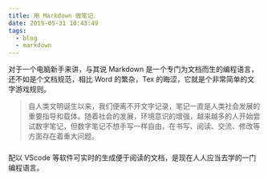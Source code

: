```yaml
---
title: 用 Markdown 做笔记
date: 2019-05-31 10:43:49
tags: 
  - blog
  - markdown
---
```


对于一个电脑新手来讲，与其说 Markdown 是一个专门为文档而生的编程语言，还不如是个文档规范，相比 Word 的繁杂，Tex 的晦涩，它就是个非常简单的文字游戏规则。

<!-- more -->

> 自人类文明诞生以来，我们便离不开文字记录，笔记一直是人类社会发展的重要指导和载体。随着社会的发展，环境意识的增强，越来越多的人开始尝试数字笔记，但数字笔记不想手写一样自由，在书写、阅读、交流、修改等方面存在着重大问题。

### 

配以 VScode 等软件可实时的生成便于阅读的文档，是现在人人应当去学的一门编程语言。

